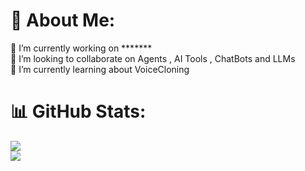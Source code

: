 # 💫 About Me:
🔭 I’m currently working on *******<br>👯 I’m looking to collaborate on Agents , AI Tools , ChatBots and LLMs<br>🌱 I’m currently learning about VoiceCloning



# 📊 GitHub Stats:
![](https://github-readme-streak-stats.herokuapp.com/?user=boxed-dev&theme=default&hide_border=true)<br/>
![](https://github-readme-stats.vercel.app/api/top-langs/?username=boxed-dev&theme=default&hide_border=true&include_all_commits=true&count_private=true&layout=compact)
